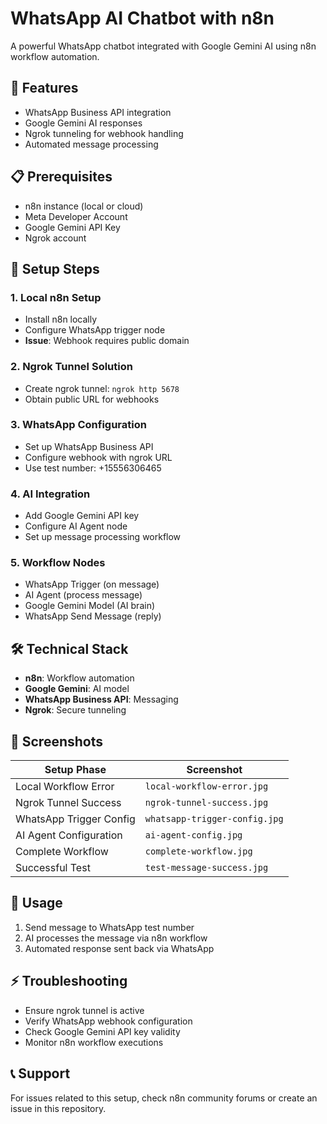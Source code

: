 # WhatsApp AI Chatbot with n8n

A powerful WhatsApp chatbot integrated with Google Gemini AI using n8n workflow automation.

## 🚀 Features

- WhatsApp Business API integration
- Google Gemini AI responses
- Ngrok tunneling for webhook handling
- Automated message processing

## 📋 Prerequisites

- n8n instance (local or cloud)
- Meta Developer Account
- Google Gemini API Key
- Ngrok account

## 🔧 Setup Steps

### 1. Local n8n Setup
- Install n8n locally
- Configure WhatsApp trigger node
- **Issue**: Webhook requires public domain

### 2. Ngrok Tunnel Solution
- Create ngrok tunnel: `ngrok http 5678`
- Obtain public URL for webhooks

### 3. WhatsApp Configuration
- Set up WhatsApp Business API
- Configure webhook with ngrok URL
- Use test number: +15556306465

### 4. AI Integration
- Add Google Gemini API key
- Configure AI Agent node
- Set up message processing workflow

### 5. Workflow Nodes
- WhatsApp Trigger (on message)
- AI Agent (process message) 
- Google Gemini Model (AI brain)
- WhatsApp Send Message (reply)

## 🛠️ Technical Stack

- **n8n**: Workflow automation
- **Google Gemini**: AI model
- **WhatsApp Business API**: Messaging
- **Ngrok**: Secure tunneling

## 📸 Screenshots

| Setup Phase | Screenshot |
|-------------|------------|
| Local Workflow Error | `local-workflow-error.jpg` |
| Ngrok Tunnel Success | `ngrok-tunnel-success.jpg` |
| WhatsApp Trigger Config | `whatsapp-trigger-config.jpg` |
| AI Agent Configuration | `ai-agent-config.jpg` |
| Complete Workflow | `complete-workflow.jpg` |
| Successful Test | `test-message-success.jpg` |

## 🎯 Usage

1. Send message to WhatsApp test number
2. AI processes the message via n8n workflow
3. Automated response sent back via WhatsApp

## ⚡ Troubleshooting

- Ensure ngrok tunnel is active
- Verify WhatsApp webhook configuration
- Check Google Gemini API key validity
- Monitor n8n workflow executions

## 📞 Support

For issues related to this setup, check n8n community forums or create an issue in this repository.
